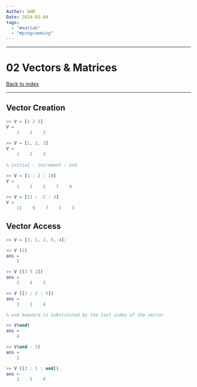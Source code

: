 ```yaml
---
Author: AAM
Date: 2024-02-04
tags:
  - "#matlab"
  - "#programming"
---
```

---
# 02 Vectors & Matrices

[Back to index](../index.md)

---

## Vector Creation

```matlab
>> V = [1 2 3]
V = 
	1    2    3
    
>> V = [1, 2, 3]
V = 
	1    2    3
	
% initial : increment : end

>> V = [1 : 2 : 10]
V = 
	1    3    5    7    9

>> V = [11 : -2 : 3]
V = 
	11    9    7    5    3
```

## Vector Access

```matlab
>> V = [3, 1, 2, 5, 4];

>> V (2)
ans =
	1

>> V ([3 5 1])
ans =
	2    4    3

>> V ([1 : 2 : 5])
ans =
	3    2    4

% end keyword is substituted by the last index of the vector

>> V(end)
ans =
	4

>> V(end - 2)
ans =
	2

>> V ([3 : 1 : end])
ans =
	2    5    4
```